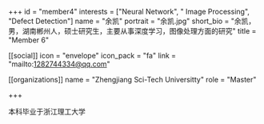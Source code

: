+++
id = "member4"
interests = ["Neural Network", " Image Processing", "Defect Detection"]
name = "余凯"
portrait = "余凯.jpg"
short_bio = "余凯，男，湖南郴州人，硕士研究生，主要从事深度学习，图像处理方面的研究"
title = "Member 6"

[[social]]
    icon = "envelope"
    icon_pack = "fa"
    link = "mailto:1282744334@qq.com"

[[organizations]]
    name = "Zhengjiang Sci-Tech Universitty"
    role = "Master"

+++

本科毕业于浙江理工大学

